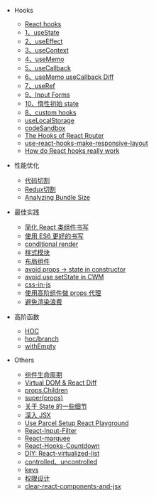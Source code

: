 - Hooks

  - [React hooks](React/001-hooks.md)
  - [1、useState](React/002-hooks-useState.md)
  - [2、useEffect](React/hooks-useEffect.md)
  - [3、useContext](React/hooks-useContext.md)
  - [4、useMemo](React/hooks-useMemo.md)
  - [5、useCallback](React/hooks-useCallback.md)
  - [6、useMemo useCallback Diff](React/hooks-useMemo-diff-useCallback.md)
  - [7、useRef](React/hooks-useRef.md)
  - [9、Input Forms](React/hook-Input-Forms.md)
  - [10、惰性初始 state](React/004-lazy-initial-state.md)
  - [8、custom hooks](React/hooks-PowerfulCustomUseState.md)
  - [useLocalStorage](React/useLocalStorage.md)
  - [codeSandbox](React/codesandbox.md)
  - [The Hooks of React Router](React/the-hooks-of-react-router.md)
  - [use-react-hooks-make-responsive-layout](React/use-react-hooks-make-responsive-layout.md)
  - [How do React hooks really work](React/how_do_react_hooks_really_work.md)

- 性能优化

  - [代码切割](React/code-splitting.md)
  - [Redux切割](React/redux-modules-and-code-splitting.md)
  - [Analyzing Bundle Size](React/analyze-source-map.md)

- 最佳实践

  - [简化 React 类组件书写](React/Simplified-react-syntax.md)
  - [使用 ES6 更好的书写](React/Better-writing-with-ES6.md)
  - [conditional render](React/conditional-render.md)
  - [样式模块](React/styles-module.md)
  - [布局组件](React/layout-component.md)
  - [avoid props -> state in constructor](React/props-in-initial-state.md)
  - [avoid use setState in CWM](React/do-not-use-setState-in-componentWillMount.md)
  - [css-in-js](React/me-css-in-js.md)
  - [使用高阶组件做 props 代理](React/HOC-props-proxy.md)
  - [避免渲染浪费](React/Avoid-waste-of-component-rendering.md)

- 高阶函数

  - [HOC](React/hoc-tutorial.md)
  - [hoc/branch](React/branch.md)
  - [withEmpty](React/hoc-withempty.md)

- Others

  - [组件生命周期](React/life-cycle.md)
  - [Virtual DOM & React Diff](React/react-Virtual-DOM.md)
  - [props.Children](React/React-props-children.md)
  - [super(props)](React/use-super-props.md)
  - [关于 State 的一些细节](React/state-and-lifecycle.md)
  - [深入 JSX](React/011-deep-konw-JSX.md)
  - [Use Parcel Setup React Playground](React/quick-react-playground.md)
  - [React-Input-Filter](React/react-Input-Filter.md)
  - [React-marquee](React/react-marquee.md)
  - [React-Hooks-Countdown](React/react-hooks-countdown.md)
  - [DIY: React-virtualized-list](React/react-virtualized-list.md)
  - [controlled、uncontrolled](React/controlled-vs-uncontrolled.md)
  - [keys](React/react-key-value.md)
  - [权限设计](React/072-Auth-Route.md)
  - [clear-react-components-and-jsx](React/clear-react-components-and-jsx.md)

  <!-- - [propTypes and defaultProps](React/defaultProps.md) -->
  <!-- - [axios 请求拦截(权限、登陆状态等)](Asynchronous/axios-interceptors.md) -->
  <!-- - [极简定时器](React/timer.md) -->
  <!-- - [react-feather-icon](React/react-feather-icon.md) -->
  <!-- - [Render Props](React/Design-patterns-mixin.md) -->
<!-- [Getting Started with React - An Overview and Walkthrough Tutorial – Tania Rascia](https://www.taniarascia.com/getting-started-with-react/) 
[Proxying API Requests in Development | Create React App](https://create-react-app.dev/docs/proxying-api-requests-in-development/) 
-->
